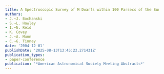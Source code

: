 ```yaml
---
title: A Spectroscopic Survey of M Dwarfs within 100 Parsecs of the Sun
authors:
- J.~J. Bochanski
- S.~L. Hawley
- I.~N. Reid
- K. Covey
- J.~A. Munn
- C.~G. Tinney
date: '2004-12-01'
publishDate: '2025-08-13T13:45:23.271431Z'
publication_types:
- paper-conference
publication: '*American Astronomical Society Meeting Abstracts*'
---
```

